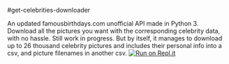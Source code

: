 #get-celebrities-downloader

An updated famousbirthdays.com unofficial API made in Python 3. Download all the pictures you want with the corresponding celebrity data, with no hassle.
Still work in progress. But by itself, it manages to download up to 26 thousand celebrity pictures and includes their personal info into a csv, and picture filenames in another csv.
[![Run on Repl.it](https://repl.it/badge/github/biogylo/get-celebrities-downloader)](https://repl.it/github/biogylo/get-celebrities-downloader)